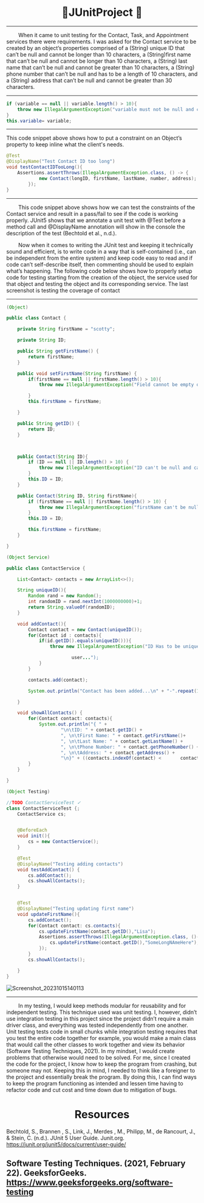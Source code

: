 <h1 align="center">🧪JUnitProject 🧪</h1>

---
        
<p>&nbsp;&nbsp;&nbsp;&nbsp;&nbsp;&nbsp;&nbsp;&nbsp;When it came to unit testing for the Contact, Task, and Appointment services there were requirements. I was 
asked for the Contact service to be created
by an object’s properties comprised of a (String) unique ID that can’t be null and cannot be longer than 10 
characters, a (String)first name that can’t be null and cannot be longer than 10 characters, a (String) last 
name that can’t be null and cannot be greater than 10 characters, a (String) phone number that can’t be null and
has to be a length of 10 characters, and a (String) address that can’t be null and cannot be greater than 30 
characters.</p>

---
```java
if (variable == null || variable.length() > 10){
	throw new IllegalArgumentException("variable must not be null and cannot be greater than 10 characters long...");
}
this.variable= variable;
```
---
<p>This code snippet above shows how to put a constraint on an Object’s property to keep inline what the client's needs.</p> 

```java
@Test
@DisplayName("Test Contact ID too long") 
void testContactIDTooLong(){
	Assertions.assertThrows(IllegalArgumentException.class, () -> {
        	new Contact(longID, firstName, lastName, number, address);
        });
}
```
 ---       
<p>&nbsp;&nbsp;&nbsp;&nbsp;&nbsp;&nbsp;&nbsp;&nbsp;This code snippet above shows how we can test the constraints of the
Contact service and result in a pass/fail to see if the code is working properly. JUnit5 shows that we annotate 
a unit test with @Test before a method call and @DisplayName annotation will show in the console the description
of the test (Bechtold et al., n.d.).

   &nbsp;&nbsp;&nbsp;&nbsp;&nbsp;&nbsp;&nbsp;&nbsp;Now when it comes to writing the JUnit test and keeping it technically sound and efficient, is to write code in 
a way that is self-contained (i.e., can be independent from the entire system) and keep code easy to read and if
code can’t self-describe itself, then commenting should be used to explain what’s happening. The following code 
below shows how to properly setup code for testing starting from the creation of the object, the service used 
for that object and testing the object and its corresponding service. The last screenshot is testing the 
coverage of contact</p>

---
```java
(Object)

public class Contact {

    private String firstName = "scotty";

    private String ID;

    public String getFirstName() {
        return firstName;
    }

    public void setFirstName(String firstName) {
        if(firstName == null || firstName.length() > 10){
            throw new IllegalArgumentException("Field cannot be empty or over 10 characters...");

        }
        this.firstName = firstName;

    }

    public String getID() {
        return ID;
    }



    public Contact(String ID){
        if (ID == null || ID.length() > 10) {
            throw new IllegalArgumentException("ID can't be null and can't be greater than 10 characters...");
        }
        this.ID = ID;
    }

    public Contact(String ID, String firstName){
        if (firstName == null || firstName.length() > 10) {
            throw new IllegalArgumentException("firstName can't be null and can't be greater than 10 characters...");
        }
        this.ID = ID;

        this.firstName = firstName;
    }

} 

(Object Service)

public class ContactService {

    List<Contact> contacts = new ArrayList<>();

    String uniqueID(){
        Random rand = new Random();
        int randomID = rand.nextInt(1000000000)+1;
        return String.valueOf(randomID);
    }

    void addContact(){
        Contact contact = new Contact(uniqueID());
        for(Contact id : contacts){
            if(id.getID().equals(uniqueID())){
                throw new IllegalArgumentException("ID Has to be unique to 

                        user..."); 
            }
        }

        contacts.add(contact);

        System.out.println("Contact has been added...\n" + "-".repeat(100));

    }

    void showAllContacts() {
        for(Contact contact: contacts){
            System.out.println("{ " +
                    "\n\tID: " + contact.getID() +
                    ", \n\tFirst Name: " + contact.getFirstName()+
                    ", \n\tLast Name: " + contact.getLastName() +
                    ", \n\tPhone Number: " + contact.getPhoneNumber() +
                    ", \n\tAddress: " + contact.getAddress() +
                    "\n}" + ((contacts.indexOf(contact) < 		contacts.size()-1)?",":""));
        }
    }

} 

(Object Testing)

//TODO ContactServiceTest ✓ 
class ContactServiceTest {;
    ContactService cs;


    @BeforeEach
    void init(){
        cs = new ContactService();
    }

    @Test
    @DisplayName("Testing adding contacts")
    void testAddContact() {
        cs.addContact();
        cs.showAllContacts();
    }


    @Test
    @DisplayName("Testing updating first name")
    void updateFirstName(){
        cs.addContact();
        for(Contact contact: cs.contacts){
            cs.updateFirstName(contact.getID(),"Lisa");
            Assertions.assertThrows(IllegalArgumentException.class, ()->{
                cs.updateFirstName(contact.getID(),"SomeLongNAmeHere");
            });
        }
        cs.showAllContacts();

    }
}
```
![Screenshot_20231015140113](https://github.com/intondiscott/JUnitProject/assets/73749875/40138879-d4e2-402e-b45c-d8b2c04caa7d)

---
  <p> &nbsp;&nbsp;&nbsp;&nbsp;&nbsp;&nbsp;&nbsp;&nbsp;In my testing, I would keep methods modular for reusability and for independent testing. This technique used was
unit testing. I, however, didn’t use integration testing in this project since the project didn’t require a main 
driver class, and everything was tested independently from one another. Unit testing tests code in small chunks 
while integration testing requires that you test the entire code together for example, you would make a main 
class that would call the other classes to work together and view its behavior (Software Testing Techniques, 2021).  
In my mindset, I would create problems that otherwise would need to be solved. For me, since I created the code 
for the project, I know how to keep the program from crashing, but someone may not. Keeping this in mind, I 
needed to think like a foreigner to the project and essentially break the program. By doing this, I can find 
ways to keep the program functioning as intended and lessen time having to refactor code and cut cost and time 
down due to mitigation of bugs. </p>

<h1 align="center">Resources</h1>

Bechtold, S., Brannen , S., Link, J., Merdes , M., Philipp, M., de Rancourt, J., & Stein, C. (n.d.). JUnit 5 
        User Guide. Junit.org. https://junit.org/junit5/docs/current/user-guide/ 

Software Testing Techniques. (2021, February 22). GeeksforGeeks. https://www.geeksforgeeks.org/software-testing
---
 


